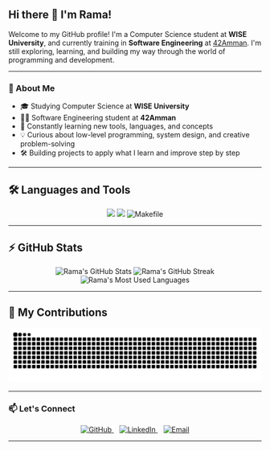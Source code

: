 ## Hi there 👋 I'm Rama!

Welcome to my GitHub profile! I'm a Computer Science student at **WISE University**, and currently training in **Software Engineering** at [42Amman](https://42amman.jo). I'm still exploring, learning, and building my way through the world of programming and development.

---

### 🌱 About Me

- 🎓 Studying Computer Science at **WISE University**  
- 🧑‍💻 Software Engineering student at **42Amman**  
- 🧠 Constantly learning new tools, languages, and concepts  
- 💡 Curious about low-level programming, system design, and creative problem-solving  
- 🛠️ Building projects to apply what I learn and improve step by step

---

## 🛠️ Languages and Tools

<p align="center">
  <img src="https://skillicons.dev/icons?i=c,cpp,java,git" />
  <img src="https://skillicons.dev/icons?i=linux,vim,unix" />
  <img src="https://img.shields.io/badge/Makefile-000?style=for-the-badge&logo=gnubash&logoColor=white" alt="Makefile" />
</p>

---

## ⚡️ GitHub Stats

<div align="center">
  <img width="390" src="https://github-readme-stats.vercel.app/api?username=ramasham&theme=transparent&count_private=true&show_icons=true&rank_icon=github&locale=en" alt="Rama's GitHub Stats" />
  <img width="390" src="https://github-readme-streak-stats.herokuapp.com/?user=ramasham&theme=transparent&count_private=true&border_radius=10&locale=en" alt="Rama's GitHub Streak" />
  <img width="325" src="https://github-readme-stats.vercel.app/api/top-langs?username=ramasham&theme=transparent&layout=donut&hide=css,html&langs_count=8&border_radius=10&show_icons=true&locale=en" alt="Rama's Most Used Languages" />
</div>

---

## 🐍 My Contributions

<div align="center">
  <picture>
    <source media="(prefers-color-scheme: dark)" srcset="https://raw.githubusercontent.com/ramasham/ramasham/output/github-contribution-grid-snake-dark.svg" />
    <source media="(prefers-color-scheme: light)" srcset="https://raw.githubusercontent.com/ramasham/ramasham/output/github-contribution-grid-snake.svg" />
    <img alt="github-snake" src="https://raw.githubusercontent.com/ramasham/ramasham/output/github-contribution-grid-snake.svg" />
  </picture>
</div>

---

### 📫 Let's Connect

<p align="center">
  <a href="https://github.com/ramasham" target="_blank" rel="noopener noreferrer">
    <img src="https://skillicons.dev/icons?i=github" alt="GitHub" height="40" />
  </a>
  &nbsp;&nbsp;
  <a href="https://www.linkedin.com/in/ramasham" target="_blank" rel="noopener noreferrer">
    <img src="https://skillicons.dev/icons?i=linkedin" alt="LinkedIn" height="40" />
  </a>
  &nbsp;&nbsp;
  <a href="mailto:alshamasnehrama@gmail.com" target="_blank" rel="noopener noreferrer">
    <img src="https://skillicons.dev/icons?i=gmail" alt="Email" height="40" />
  </a>
</p>

---
